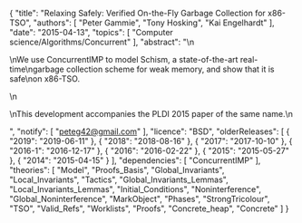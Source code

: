 {
    "title": "Relaxing Safely: Verified On-the-Fly Garbage Collection for x86-TSO",
    "authors": [
        "Peter Gammie",
        "Tony Hosking",
        "Kai Engelhardt"
    ],
    "date": "2015-04-13",
    "topics": [
        "Computer science/Algorithms/Concurrent"
    ],
    "abstract": "\n<p>\nWe use ConcurrentIMP to model Schism, a state-of-the-art real-time\ngarbage collection scheme for weak memory, and show that it is safe\non x86-TSO.</p>\n<p>\nThis development accompanies the PLDI 2015 paper of the same name.\n</p>",
    "notify": [
        "peteg42@gmail.com"
    ],
    "licence": "BSD",
    "olderReleases": [
        {
            "2019": "2019-06-11"
        },
        {
            "2018": "2018-08-16"
        },
        {
            "2017": "2017-10-10"
        },
        {
            "2016-1": "2016-12-17"
        },
        {
            "2016": "2016-02-22"
        },
        {
            "2015": "2015-05-27"
        },
        {
            "2014": "2015-04-15"
        }
    ],
    "dependencies": [
        "ConcurrentIMP"
    ],
    "theories": [
        "Model",
        "Proofs_Basis",
        "Global_Invariants",
        "Local_Invariants",
        "Tactics",
        "Global_Invariants_Lemmas",
        "Local_Invariants_Lemmas",
        "Initial_Conditions",
        "Noninterference",
        "Global_Noninterference",
        "MarkObject",
        "Phases",
        "StrongTricolour",
        "TSO",
        "Valid_Refs",
        "Worklists",
        "Proofs",
        "Concrete_heap",
        "Concrete"
    ]
}